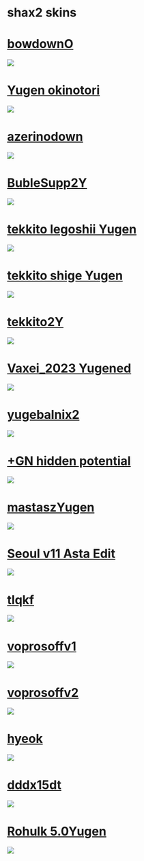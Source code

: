 # shax2 skins

# [bowdownO](https://shax2.s-ul.eu/CThUkybh)
<img src="https://shax2.s-ul.eu/Z8DKfCj6"/>

# [Yugen okinotori](https://shax2.s-ul.eu/Smmc4gZ5)
<img src="https://shax2.s-ul.eu/CzLosYnE"/>

# [azerinodown](https://shax2.s-ul.eu/QgUwBt8o)
<img src="https://shax2.s-ul.eu/oaJWLBrg"/>

# [BubleSupp2Y](https://shax2.s-ul.eu/Spjozq9H)
<img src="https://shax2.s-ul.eu/irdaccLx"/>

# [tekkito legoshii Yugen](https://shax2.s-ul.eu/jyag3eF4)
<img src="https://shax2.s-ul.eu/uq5AqGb1"/>

# [tekkito shige Yugen](https://shax2.s-ul.eu/XHMRT8uG)
<img src="https://shax2.s-ul.eu/HQajv1b8"/>

# [tekkito2Y](https://shax2.s-ul.eu/lL9xyPuw)
<img src="https://shax2.s-ul.eu/tcwVMjRd"/>

# [Vaxei_2023 Yugened](https://shax2.s-ul.eu/ittrvlou)
<img src="https://shax2.s-ul.eu/6Oqb8Fl3"/>

# [yugebalnix2](https://shax2.s-ul.eu/X3nZsZgN)
<img src="https://shax2.s-ul.eu/v9oozhYX"/>

# [+GN hidden potential](https://shax2.s-ul.eu/lqdyd30u)
<img src="https://shax2.s-ul.eu/2F01Zkay"/>

# [mastaszYugen](https://shax2.s-ul.eu/fuCghSsO)
<img src="https://shax2.s-ul.eu/pLEcwy5s"/>

# [Seoul v11 Asta Edit](https://shax2.s-ul.eu/D3SA6DAg)
<img src="https://shax2.s-ul.eu/Wt8XSVdj"/>

# [tlqkf](https://shax2.s-ul.eu/8bOoKSeF)
<img src="https://shax2.s-ul.eu/6j1UOV9O"/>

# [voprosoffv1](https://shax2.s-ul.eu/qQiqj90j)
<img src="https://shax2.s-ul.eu/4LDSheAj"/>

# [voprosoffv2](https://shax2.s-ul.eu/53X1z54O)
<img src="https://shax2.s-ul.eu/cQPxJRoQ"/>

# [hyeok](https://shax2.s-ul.eu/Hm71sJuL)
<img src="https://shax2.s-ul.eu/ilEosNJC"/>

# [dddx15dt](https://shax2.s-ul.eu/wGMuhFVG)
<img src="https://shax2.s-ul.eu/iz0HjXTg"/>

# [Rohulk 5.0Yugen](https://shax2.s-ul.eu/3pr8jpfb)
<img src="https://shax2.s-ul.eu/bG1EoATo"/>
